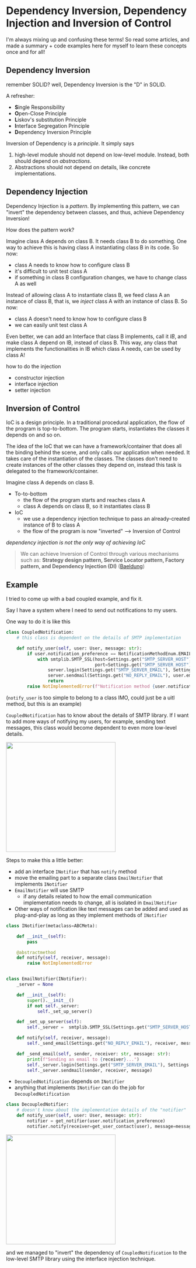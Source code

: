 # Dependency Inversion, Dependency Injection and Inversion of Control
I'm always mixing up and confusing these terms! So read some articles, 
and made a summary + code examples here for myself to learn these concepts once
and for all!



## Dependency Inversion
remember SOLID? well, Dependency Inversion is the "D" in SOLID. 

A refresher:
- **S**ingle Responsibility
- **O**pen-Close Principle
- **L**iskov's substitution Principle
- **I**nterface Segregation Principle
- **D**ependency Inversion Principle


Inversion of Dependency is a *principle*. It simply says 
1. high-level module should
not depend on low-level module. Instead, both should depend on *abstractions*. 
2. Abstractions should not depend on details, like concrete implementations.


## Dependency Injection
Dependency Injection is a *pattern*. By implementing this pattern, we can "invert"
the dependency between classes, and thus, achieve Dependency Inversion!

How does the pattern work?

Imagine class A depends on class B. It needs class B to do something.
One way to achieve this is having class A instantiating class B in its code. 
So now:
 - class A needs to know how to configure class B
 - it's difficult to unit test class A
 - if something in class B configuration changes, we have to change class A as well


Instead of allowing class A to instantiate class B, we feed class A an instance of 
class B, that is, we *inject* class A with an instance of class B. So now:
- class A doesn't need to know how to configure class B
- we can easily unit test class A


Even better, we can add an Interface that class B implements, call it *IB*,
and make class A depend on IB, instead of class B. This way, any class that 
implements the functionalities in IB which class A needs, can be used by class A!

how to do the injection
- constructor injection
- interface injection
- setter injection

## Inversion of Control
IoC is a design principle.
In a traditional procedural application, the flow of the program is top-to-bottom. 
The program starts, instantiates the classes it depends on and so on.

The idea of the IoC that we can have a framework/container that does all the binding behind
the scene, and only calls our application when needed. It takes care of the instantiation
of the classes. The classes don't need to create instances of the other classes they 
depend on, instead this task is delegated to the framework/container.

Imagine class A depends on class B.

- To-to-bottom
  - the flow of the program starts and reaches class A
  - class A depends on class B, so it instantiates class B
- IoC
  - we use a dependency injection technique to pass an already-created instance of B to class A
  - the flow of the program is now "inverted" --> Inversion of Control


*dependency injection is not the only way of achieving IoC*
> We can achieve Inversion of Control through various mechanisms such as: **Strategy design pattern, Service Locator pattern, Factory pattern, and Dependency Injection (DI)**
([Baeldung](https://www.baeldung.com/inversion-control-and-dependency-injection-in-spring))



## Example
I tried to come up with a bad coupled example, and fix it.


Say I have a system where I need to send out notifications to my users.

One way to do it is like this
```python
class CoupledNotification:
    # this class is dependent on the details of SMTP implementation

    def notify_user(self, user: User, message: str):
        if user.notification_preference == NotificationMethodEnum.EMAIL:
            with smtplib.SMTP_SSL(host=Settings.get("SMTP_SERVER_HOST"),
                                  port=Settings.get("SMTP_SERVER_HOST")) as server:
                server.login(Settings.get("SMTP_SERVER_EMAIL"), Settings.get("SMTP_SERVER_PASSWORD"))
                server.sendmail(Settings.get("NO_REPLY_EMAIL"), user.email, message)
                return
        raise NotImplementedError(f"Notification method {user.notification_preference} not implemented!")
```
(`notify_user` is too simple to belong to a class IMO, could just be a uitl method, but this is an example)

`CoupledNotification` has to know about the details of SMTP library. If I want to add more ways of notifying
my users, for example, sending text messages, this class would become dependent to even more low-level details.

<img src="https://github.com/asaljalilvand/dependency_injection/assets/64210951/07cc5590-2bb6-4219-b5c5-0078bab752d9" height="300" />

Steps to make this a little better:
- add an interface `INotifier` that has `notify` method
- move the emailing part to a separate class `EmailNotifier` that implements `INotifier`
- `EmailNotifier` will use SMTP
  - if any details related to how the email communication implementation needs to change, all is isolated in `EmailNotifier`
- Other ways of notification like text messages can be added and used as plug-and-play as long as they implement methods of `INotifier`


```python
class INotifier(metaclass=ABCMeta):

    def __init__(self):
        pass

    @abstractmethod
    def notify(self, receiver, message):
        raise NotImplementedError


class EmailNotifier(INotifier):
    _server = None

    def __init__(self):
        super().__init__()
        if not self._server:
            self._set_up_server()

    def _set_up_server(self):
        self._server =  smtplib.SMTP_SSL(Settings.get("SMTP_SERVER_HOST"), Settings.get("SMTP_SERVER_HOST"))

    def notify(self, receiver, message):
        self._send_email(Settings.get("NO_REPLY_EMAIL"), receiver, message)

    def _send_email(self, sender, receiver: str, message: str):
        print(f"Sending an email to {receiver}...")
        self._server.login(Settings.get("SMTP_SERVER_EMAIL"), Settings.get("SMTP_SERVER_PASSWORD"))
        self._server.sendmail(sender, receiver, message)
```

- `DecoupledNotification` depends on `INotifier` 
- anything that implements `INotifier` can do the job for `DecoupledNotification`

```python
class DecoupledNotifier:
    # doesn't know about the implementation details of the "notifier"
    def notify_user(self, user: User, message: str):
        notifier = get_notifier(user.notification_preference)
        notifier.notify(receiver=get_user_contact(user), message=message)
```

<img src="https://github.com/asaljalilvand/dependency_injection/assets/64210951/d6a8cdd3-2c57-4af8-a7de-8c3d78b08026" height="300" />

and we managed to "invert" the dependency of `CoupledNotification` to the low-level SMTP library using the 
interface injection technique.

